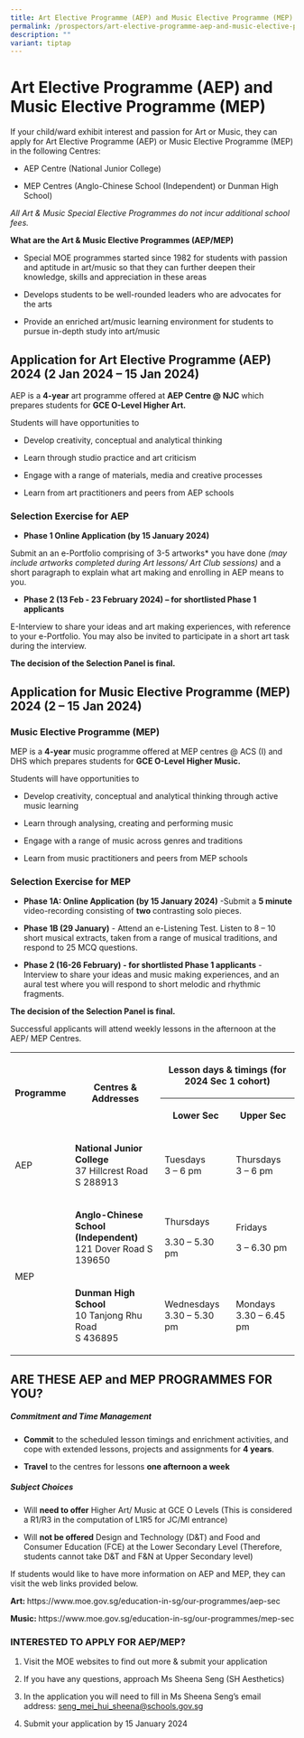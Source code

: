 ```yaml
---
title: Art Elective Programme (AEP) and Music Elective Programme (MEP)
permalink: /prospectors/art-elective-programme-aep-and-music-elective-programme-mep/
description: ""
variant: tiptap
---
```

<h1>Art Elective Programme (AEP) and Music Elective Programme (MEP)</h1><p>If your child/ward exhibit interest and passion for Art or Music, they can apply for Art Elective Programme (AEP) or Music Elective Programme (MEP) in the following Centres:</p><ul data-tight="true" class="tight"><li><p>AEP Centre (National Junior College)</p></li><li><p>MEP Centres (Anglo-Chinese School (Independent) or Dunman High School)</p></li></ul><p><em>All Art &amp; Music Special Elective Programmes do not incur additional school fees.</em></p><p><strong>What are the Art &amp; Music Elective Programmes (AEP/MEP)</strong></p><ul data-tight="true" class="tight"><li><p>Special MOE programmes started since 1982 for students with passion and aptitude in art/music so that they can further deepen their knowledge, skills and appreciation in these areas</p></li><li><p>Develops students to be well-rounded leaders who are advocates for the arts</p></li><li><p>Provide an enriched art/music learning environment for students to pursue in-depth study into art/music</p></li></ul><h2><strong>Application for Art Elective Programme (AEP) 2024 (2 Jan 2024 – 15 Jan 2024) </strong></h2><p>AEP is a <strong>4-year</strong> art programme offered at <strong>AEP Centre @ NJC</strong> which prepares students for <strong>GCE O-Level Higher Art.</strong></p><p>Students will have opportunities to</p><ul data-tight="true" class="tight"><li><p>Develop creativity, conceptual and analytical thinking</p></li><li><p>Learn through studio practice and art criticism</p></li><li><p>Engage with a range of materials, media and creative processes</p></li><li><p>Learn from art practitioners and peers from AEP schools</p></li></ul><p></p><h3><strong>Selection Exercise for AEP</strong></h3><ul data-tight="true" class="tight"><li><p><strong>Phase 1 Online Application (by 15 January 2024)</strong></p></li></ul><p>Submit an an e-Portfolio comprising of 3-5 artworks* you have done <em>(may include artworks completed during Art lessons/ Art Club sessions)</em> and a short paragraph to explain what art making and enrolling in AEP means to you.</p><ul data-tight="true" class="tight"><li><p><strong>Phase 2 (13 Feb - 23 February 2024) – for shortlisted Phase 1 applicants </strong></p></li></ul><p>E-Interview to share your ideas and art making experiences, with reference to your e-Portfolio. You may also be invited to participate in a short art task during the interview.</p><p><strong>The decision of the Selection Panel is final.</strong></p><p></p><h2><strong>Application for Music Elective Programme (MEP) 2024 (2 – 15 Jan 2024)</strong></h2><h3>Music Elective Programme (MEP)</h3><p>MEP is a <strong>4-year</strong> music programme offered at MEP centres @ ACS (I) and DHS which prepares students for <strong>GCE O-Level Higher Music.</strong></p><p>Students will have opportunities to</p><ul data-tight="true" class="tight"><li><p>Develop creativity, conceptual and analytical thinking through active music learning</p></li><li><p>Learn through analysing, creating and performing music</p></li><li><p>Engage with a range of music across genres and traditions</p></li><li><p>Learn from music practitioners and peers from MEP schools</p></li></ul><h3><strong>Selection Exercise for MEP</strong></h3><ul data-tight="true" class="tight"><li><p><strong>Phase 1A: Online Application (by 15 January 2024)</strong> -Submit a <strong>5 minute</strong> video-recording consisting of <strong>two </strong>contrasting solo pieces.</p></li><li><p><strong>Phase 1B (29 January)</strong> - Attend an e-Listening Test. Listen to 8 – 10 short musical extracts, taken from a range of musical traditions, and respond to 25 MCQ questions.</p></li><li><p><strong>Phase 2 (16-26 February) - for shortlisted Phase 1 applicants</strong> - Interview to share your ideas and music making experiences, and an aural test where you will respond to short melodic and rhythmic fragments.</p></li></ul><p><strong>The decision of the Selection Panel is final.</strong></p><p></p><p>Successful applicants will attend weekly lessons in the afternoon at the AEP/ MEP Centres. </p><table><tbody><tr><th rowspan="2" colspan="1"><p>Programme</p></th><th rowspan="2" colspan="1"><p>Centres &amp; Addresses</p></th><th rowspan="1" colspan="2"><p>Lesson days &amp; timings (for 2024 Sec 1 cohort)</p></th></tr><tr><th rowspan="1" colspan="1"><p>Lower Sec</p></th><th rowspan="1" colspan="1"><p>Upper Sec</p></th></tr><tr><td rowspan="1" colspan="1"><p>AEP</p></td><td rowspan="1" colspan="1"><p><strong>National Junior College</strong><br>37 Hillcrest Road S 288913</p></td><td rowspan="1" colspan="1"><p>Tuesdays<br>3 – 6 pm</p></td><td rowspan="1" colspan="1"><p>Thursdays<br>3 – 6 pm</p></td></tr><tr><td rowspan="2" colspan="1"><p>MEP</p></td><td rowspan="1" colspan="1"><p><strong>Anglo-Chinese School (Independent)</strong><br>121 Dover Road S 139650</p></td><td rowspan="1" colspan="1"><p>Thursdays</p><p>3.30 – 5.30 pm</p></td><td rowspan="1" colspan="1"><p>Fridays</p><p>3 – 6.30 pm</p></td></tr><tr><td rowspan="1" colspan="1"><p><strong>Dunman High School</strong><br>10 Tanjong Rhu Road<br>S 436895</p></td><td rowspan="1" colspan="1"><p>Wednesdays<br>3.30 – 5.30 pm</p></td><td rowspan="1" colspan="1"><p>Mondays<br>3.30 – 6.45 pm</p></td></tr></tbody></table><h2><strong>ARE THESE AEP and MEP PROGRAMMES FOR YOU?</strong></h2><h5><strong>Commitment and Time Management</strong></h5><ul data-tight="true" class="tight"><li><p><strong>Commit</strong>&nbsp;to the scheduled lesson timings and enrichment activities, and cope with extended lessons, projects and assignments for&nbsp;<strong>4 years</strong>.</p></li><li><p><strong>Travel</strong>&nbsp;to the centres for lessons&nbsp;<strong>one afternoon a week</strong></p></li></ul><h5><strong>Subject Choices</strong></h5><ul data-tight="true" class="tight"><li><p>Will&nbsp;<strong>need to offer</strong>&nbsp;Higher Art/ Music at GCE O Levels (This is considered a R1/R3 in the computation of L1R5 for JC/MI entrance)</p></li><li><p>Will&nbsp;<strong>not be offered</strong>&nbsp;Design and Technology (D&amp;T) and Food and Consumer Education (FCE) at the Lower Secondary Level (Therefore, students cannot take D&amp;T and F&amp;N at Upper Secondary level)</p></li></ul><p>If students would like to have more information on AEP and MEP, they can visit the web links provided below.</p><p><strong>Art: </strong><a rel="noopener noreferrer nofollow" target="_blank">https://www.moe.gov.sg/education-in-sg/our-programmes/aep-sec</a></p><p><strong>Music: </strong><a rel="noopener noreferrer nofollow" target="_blank">https://www.moe.gov.sg/education-in-sg/our-programmes/mep-sec</a></p><p></p><h3>INTERESTED TO APPLY FOR AEP/MEP?</h3><ol data-tight="true" class="tight"><li><p>Visit the MOE websites to find out more &amp; submit your application</p></li><li><p>If you have any questions, approach Ms Sheena Seng (SH Aesthetics)  </p></li><li><p>In the application you will need to fill in Ms Sheena Seng’s email address: <a href="mailto:seng_mei_hui_sheena@schools.gov.sg" rel="noopener noreferrer nofollow" target="_blank">seng_mei_hui_sheena@schools.gov.sg</a></p></li><li><p>Submit your application by 15 January 2024</p></li></ol><p></p>